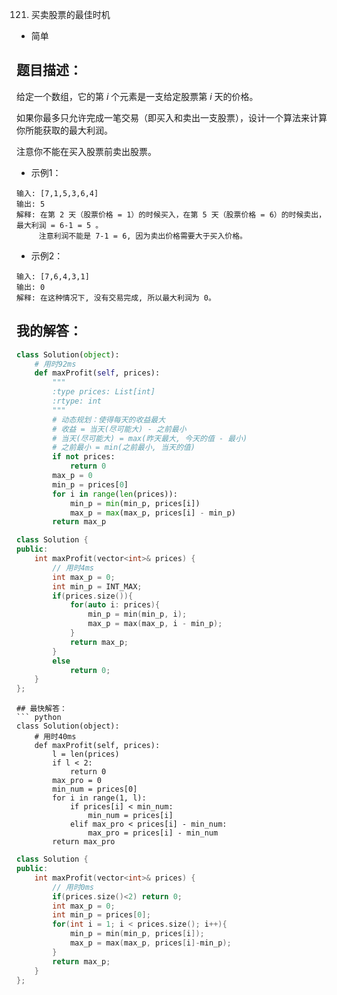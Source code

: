121. 买卖股票的最佳时机

- 简单

## 题目描述：
给定一个数组，它的第 *i* 个元素是一支给定股票第 *i* 天的价格。

如果你最多只允许完成一笔交易（即买入和卖出一支股票），设计一个算法来计算你所能获取的最大利润。

注意你不能在买入股票前卖出股票。


- 示例1：

```
输入: [7,1,5,3,6,4]
输出: 5
解释: 在第 2 天（股票价格 = 1）的时候买入，在第 5 天（股票价格 = 6）的时候卖出，最大利润 = 6-1 = 5 。
     注意利润不能是 7-1 = 6, 因为卖出价格需要大于买入价格。
```

- 示例2：

```
输入: [7,6,4,3,1]
输出: 0
解释: 在这种情况下, 没有交易完成, 所以最大利润为 0。
```

## 我的解答：
``` python
class Solution(object):
    # 用时92ms
    def maxProfit(self, prices):
        """
        :type prices: List[int]
        :rtype: int
        """
        # 动态规划：使得每天的收益最大
        # 收益 = 当天(尽可能大) - 之前最小
        # 当天(尽可能大) = max(昨天最大, 今天的值 - 最小)
        # 之前最小 = min(之前最小, 当天的值)
        if not prices:
            return 0
        max_p = 0
        min_p = prices[0]
        for i in range(len(prices)):
            min_p = min(min_p, prices[i])
            max_p = max(max_p, prices[i] - min_p)
        return max_p
```

```cpp
class Solution {
public:
    int maxProfit(vector<int>& prices) {
        // 用时4ms
        int max_p = 0;
        int min_p = INT_MAX;
        if(prices.size()){
            for(auto i: prices){
                min_p = min(min_p, i);
                max_p = max(max_p, i - min_p);                
            }
            return max_p;
        }
        else
            return 0;
    }
};
```

```
## 最快解答：
``` python
class Solution(object):
    # 用时40ms
    def maxProfit(self, prices):
        l = len(prices)
        if l < 2:
            return 0
        max_pro = 0
        min_num = prices[0]
        for i in range(1, l):
            if prices[i] < min_num:
                min_num = prices[i]
            elif max_pro < prices[i] - min_num:
                max_pro = prices[i] - min_num
        return max_pro
```
```cpp
class Solution {
public:
    int maxProfit(vector<int>& prices) {
        // 用时0ms
        if(prices.size()<2) return 0;
        int max_p = 0;
        int min_p = prices[0];
        for(int i = 1; i < prices.size(); i++){
            min_p = min(min_p, prices[i]);
            max_p = max(max_p, prices[i]-min_p);
        }
        return max_p;
    }
};
```
